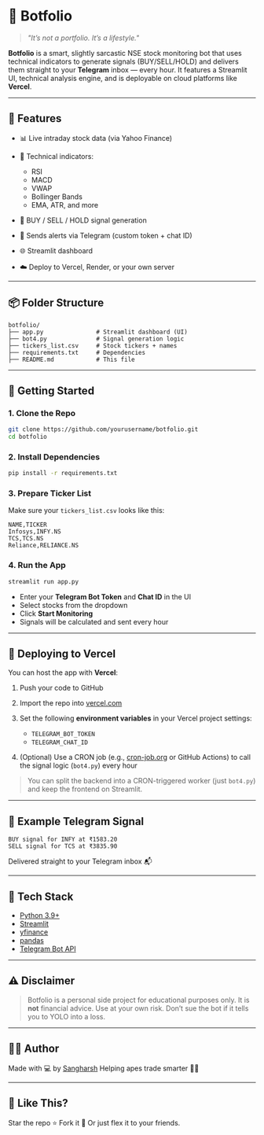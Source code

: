 
# 🤖 Botfolio

> *"It’s not a portfolio. It’s a lifestyle."*

**Botfolio** is a smart, slightly sarcastic NSE stock monitoring bot that uses technical indicators to generate signals (BUY/SELL/HOLD) and delivers them straight to your **Telegram** inbox — every hour. It features a Streamlit UI, technical analysis engine, and is deployable on cloud platforms like **Vercel**.

---

## 🧭 Features

* 📊 Live intraday stock data (via Yahoo Finance)
* 🧠 Technical indicators:

  * RSI
  * MACD
  * VWAP
  * Bollinger Bands
  * EMA, ATR, and more
* 🔔 BUY / SELL / HOLD signal generation
* 💬 Sends alerts via Telegram (custom token + chat ID)
* 🌐 Streamlit dashboard
* ☁️ Deploy to Vercel, Render, or your own server

---

## 📦 Folder Structure

```
botfolio/
├── app.py               # Streamlit dashboard (UI)
├── bot4.py              # Signal generation logic
├── tickers_list.csv     # Stock tickers + names
├── requirements.txt     # Dependencies
├── README.md            # This file
```

---

## 🔧 Getting Started

### 1. Clone the Repo

```bash
git clone https://github.com/yourusername/botfolio.git
cd botfolio
```

### 2. Install Dependencies

```bash
pip install -r requirements.txt
```

### 3. Prepare Ticker List

Make sure your `tickers_list.csv` looks like this:

```csv
NAME,TICKER
Infosys,INFY.NS
TCS,TCS.NS
Reliance,RELIANCE.NS
```

### 4. Run the App

```bash
streamlit run app.py
```

* Enter your **Telegram Bot Token** and **Chat ID** in the UI
* Select stocks from the dropdown
* Click **Start Monitoring**
* Signals will be calculated and sent every hour

---

## 🛜 Deploying to Vercel

You can host the app with **Vercel**:

1. Push your code to GitHub
2. Import the repo into [vercel.com](https://vercel.com/)
3. Set the following **environment variables** in your Vercel project settings:

   * `TELEGRAM_BOT_TOKEN`
   * `TELEGRAM_CHAT_ID`
4. (Optional) Use a CRON job (e.g., [cron-job.org](https://cron-job.org/) or GitHub Actions) to call the signal logic (`bot4.py`) every hour

> You can split the backend into a CRON-triggered worker (just `bot4.py`) and keep the frontend on Streamlit.

---

## 🧪 Example Telegram Signal

```
BUY signal for INFY at ₹1583.20
SELL signal for TCS at ₹3835.90
```

Delivered straight to your Telegram inbox 📬

---

## 🧰 Tech Stack

* [Python 3.9+](https://www.python.org/)
* [Streamlit](https://streamlit.io/)
* [yfinance](https://pypi.org/project/yfinance/)
* [pandas](https://pandas.pydata.org/)
* [Telegram Bot API](https://core.telegram.org/bots)

---

## ⚠️ Disclaimer

> Botfolio is a personal side project for educational purposes only.
> It is **not** financial advice.
> Use at your own risk. Don’t sue the bot if it tells you to YOLO into a loss.

---

## 👨‍💻 Author

Made with 💻 by [Sangharsh](https://github.com/Sangharsh1215)
Helping apes trade smarter 🦍💸

---

## 🌟 Like This?

Star the repo ⭐
Fork it 🍴
Or just flex it to your friends.



